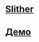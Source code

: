 # [Slither](https://slither-ivanobivan.vercel.app/)
# [Демо](https://slither-ivanobivan.vercel.app/)
